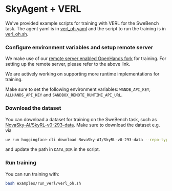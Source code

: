 # SkyAgent + VERL


We've provided example scripts for training with VERL for the SweBench task. The agent yaml is in [verl_oh.yaml](./verl_oh.yaml) and the script to run the training is in [verl_oh.sh](./verl_oh.sh). 


### Configure environment variables and setup remote server

We make use of our [remote server enabled OpenHands fork](https://github.com/NovaSky-AI/SKyRL-OpenHands) for training. For setting up the remote server, please refer to the above link. 

We are actively working on supporting more runtime implementations for training.

Make sure to set the following environment variables: `WANDB_API_KEY`, `ALLHANDS_API_KEY` and `SANDBOX_REMOTE_RUNTIME_API_URL`. 

### Download the dataset

You can download a dataset for training on the SweBench task, such as [NovaSky-AI/SkyRL-v0-293-data](https://huggingface.co/datasets/NovaSky-AI/SkyRL-v0-293-data). 
Make sure to download the dataset e.g. via

```bash
uv run huggingface-cli download NovaSky-AI/SkyRL-v0-293-data --repo-type dataset --local-dir <path_to_swegym_dataset>
```

and update the path in `DATA_DIR` in the script.


### Run training


You can run training with:

```bash
bash examples/run_verl/verl_oh.sh
```